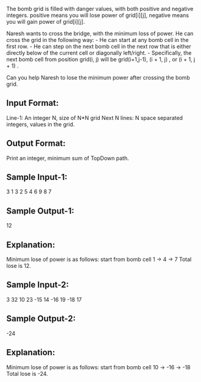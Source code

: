 The bomb grid is filled with danger values, with both positive and negative integers.
positive means you will lose power of grid[i][j], 
negative means you will gain power of grid[i][j].

Naresh wants to cross the bridge, with the minimum loss of power.
He can cross the grid in the following way:
	- He can start at any bomb cell in the first row.
	- He can step on the next bomb cell in the next row that 
	  is either directly below of the current cell or diagonally left/right. 
	- Specifically, the next bomb cell from position grid(i, j) will be grid(i+1,j-1),
	(i + 1, j) , or (i + 1, j + 1) .

Can you help Naresh to lose the minimum power after crossing the bomb grid.

Input Format:
-------------
Line-1: An integer N, size of N*N grid 
Next N lines: N space separated  integers, values in the grid.

Output Format:
--------------
Print an integer, minimum sum of TopDown path.


Sample Input-1:
---------------
3
1 3 2
5 4 6
9 8 7

Sample Output-1:
----------------
12

Explanation:
-------------
Minimum lose of power is as follows:
start from bomb cell	1 -> 4 -> 7
Total lose is 12.


Sample Input-2:
---------------
3
32 10 23
-15 14 -16
19 -18 17

Sample Output-2:
----------------
-24

Explanation:
-------------
Minimum lose of power is as follows:
start from bomb cell	10 -> -16 -> -18
Total lose is -24.
